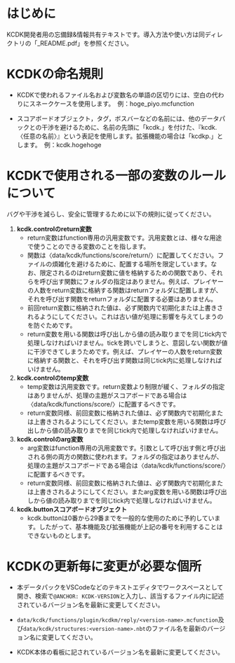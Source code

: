 # はじめに

KCDK開発者用の忘備録&情報共有テキストです。導入方法や使い方は同ディレクトリの「_README.pdf」を参照ください。

# KCDKの命名規則

* KCDKで使われるファイル名および変数名の単語の区切りには、空白の代わりにスネークケースを使用します。　例：hoge_piyo.mcfunction

* スコアボードオブジェクト，タグ，ボスバーなどの名前には、他のデータパックとの干渉を避けるために、名前の先頭に「kcdk.」を付けた、『kcdk.〈任意の名前〉』という表記を使用します。拡張機能の場合は「kcdkp.」とします。　例：kcdk.hogehoge



# KCDKで使用される一部の変数のルールについて

バグや干渉を減らし、安全に管理するために以下の規則に従ってください。

1. **kcdk.controlのreturn変数**
   * return変数はfunction専用の汎用変数です。汎用変数とは、様々な用途で使うことのできる変数のことを指します。
   * 関数は〈data/kcdk/functions/score/return/〉に配置してください。ファイルの煩雑化を避けるために、配置する場所を限定しています。なお、限定されるのはreturn変数に値を格納するための関数であり、それらを呼び出す関数にフォルダの指定はありません。例えば、プレイヤーの人数をreturn変数に格納する関数はreturnフォルダに配置しますが、それを呼び出す関数をreturnフォルダに配置する必要はありません。
   * 前回return変数に格納された値は、必ず関数内で初期化または上書きされるようにしてください。これは古い値が処理に影響を与えてしまうのを防ぐためです。
   * return変数を用いる関数は呼び出しから値の読み取りまでを同じtick内で処理しなければいけません。tickを跨いでしまうと、意図しない関数が値に干渉できてしまうためです。例えば、プレイヤーの人数をreturn変数に格納する関数と、それを呼び出す関数は同じtick内に処理しなければいけません。
2. **kcdk.controlのtemp変数**
   * temp変数は汎用変数です。return変数より制限が緩く、フォルダの指定はありませんが、処理の主題がスコアボードである場合は〈data/kcdk/functions/score/〉に配置するべきです。
   * return変数同様、前回変数に格納された値は、必ず関数内で初期化または上書きされるようにしてください。またtemp変数を用いる関数は呼び出しから値の読み取りまでを同じtick内で処理しなければいけません。
3. **kcdk.controlのarg変数**
   * arg変数はfunction専用の汎用変数です。引数として呼び出す側と呼び出される側の両方の関数に使われます。フォルダの指定はありませんが、処理の主題がスコアボードである場合は〈data/kcdk/functions/score/〉に配置するべきです。
   * return変数同様、前回変数に格納された値は、必ず関数内で初期化または上書きされるようにしてください。またarg変数を用いる関数は呼び出しから値の読み取りまでを同じtick内で処理しなければいけません。
4. **kcdk.buttonスコアボードオブジェクト**
   * kcdk.buttonは0番から29番までを一般的な使用のために予約しています。したがって、基本機能及び拡張機能が上記の番号を利用することはできないものとします。



# KCDKの更新毎に変更が必要な個所

* 本データパックをVSCodeなどのテキストエディタでワークスペースとして開き、検索で`@ANCHOR: KCDK-VERSION`と入力し、該当するファイル内に記述されているバージョン名を最新に変更してください。

* `data/kcdk/functions/plugin/kcdkm/reply/<version-name>.mcfunction`及び`data/kcdk/structures:<version-name>.nbt`のファイル名を最新のバージョン名に変更してください。

* KCDK本体の看板に記されているバージョン名を最新に変更してください。
